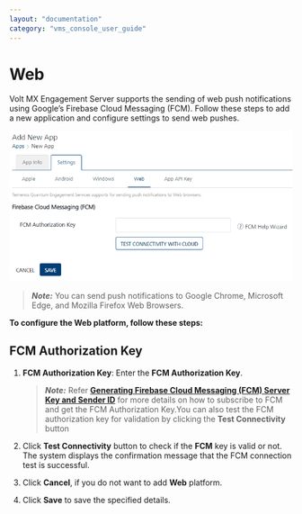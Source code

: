 ```yaml
---
layout: "documentation"
category: "vms_console_user_guide"
---
```

                           


Web
===

Volt MX  Engagement Server supports the sending of web push notifications using Google’s Firebase Cloud Messaging (FCM). Follow these steps to add a new application and configure settings to send web pushes.

![](../Resources/Images/Overview/Apps/WebPlatform.PNG)

> **_Note:_** You can send push notifications to Google Chrome, Microsoft Edge, and Mozilla Firefox Web Browsers.

**To configure the Web platform, follow these steps:**

FCM Authorization Key
---------------------

1.  **FCM Authorization Key**: Enter the **FCM Authorization Key**.
    
    > **_Note:_** Refer **[Generating Firebase Cloud Messaging (FCM) Server Key and Sender ID](Generating_Web_FCM_keys.html)** for more details on how to subscribe to FCM and get the FCM Authorization Key.You can also test the FCM authorization key for validation by clicking the **Test Connectivity** button
    
2.  Click **Test Connectivity** button to check if the **FCM** key is valid or not.  
    The system displays the confirmation message that the FCM connection test is successful.
3.  Click **Cancel**, if you do not want to add **Web** platform.
4.  Click **Save** to save the specified details.
